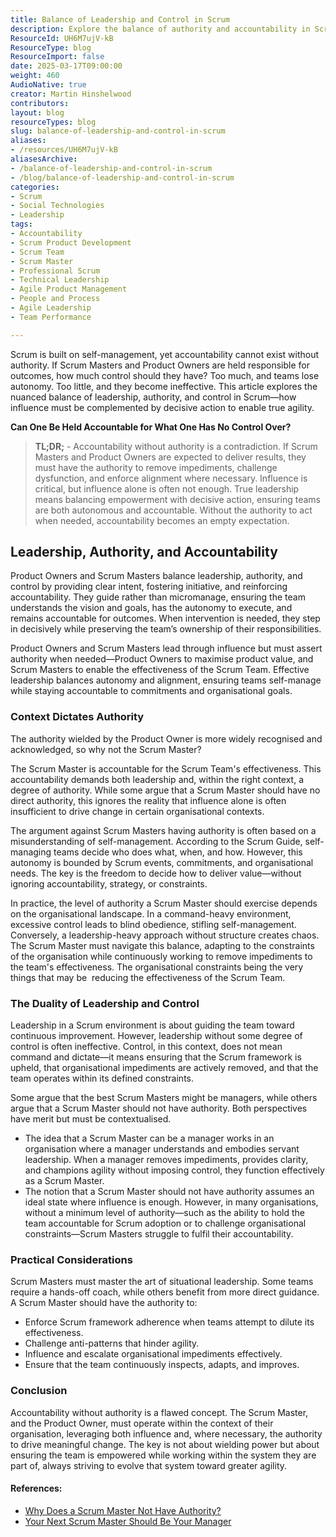 ```yaml
---
title: Balance of Leadership and Control in Scrum
description: Explore the balance of authority and accountability in Scrum. Discover how Scrum Masters and Product Owners can empower teams while driving effective outcomes.
ResourceId: UH6M7ujV-kB
ResourceType: blog
ResourceImport: false
date: 2025-03-17T09:00:00
weight: 460
AudioNative: true
creator: Martin Hinshelwood
contributors: 
layout: blog
resourceTypes: blog
slug: balance-of-leadership-and-control-in-scrum
aliases:
- /resources/UH6M7ujV-kB
aliasesArchive:
- /balance-of-leadership-and-control-in-scrum
- /blog/balance-of-leadership-and-control-in-scrum
categories:
- Scrum
- Social Technologies
- Leadership
tags:
- Accountability
- Scrum Product Development
- Scrum Team
- Scrum Master
- Professional Scrum
- Technical Leadership
- Agile Product Management
- People and Process
- Agile Leadership
- Team Performance

---
```

Scrum is built on self-management, yet accountability cannot exist without authority. If Scrum Masters and Product Owners are held responsible for outcomes, how much control should they have? Too much, and teams lose autonomy. Too little, and they become ineffective. This article explores the nuanced balance of leadership, authority, and control in Scrum—how influence must be complemented by decisive action to enable true agility.

**Can One Be Held Accountable for What One Has No Control Over?**

> **TL;DR;** - Accountability without authority is a contradiction. If Scrum Masters and Product Owners are expected to deliver results, they must have the authority to remove impediments, challenge dysfunction, and enforce alignment where necessary. Influence is critical, but influence alone is often not enough. True leadership means balancing empowerment with decisive action, ensuring teams are both autonomous and accountable. Without the authority to act when needed, accountability becomes an empty expectation.

## Leadership, Authority, and Accountability

Product Owners and Scrum Masters balance leadership, authority, and control by providing clear intent, fostering initiative, and reinforcing accountability. They guide rather than micromanage, ensuring the team understands the vision and goals, has the autonomy to execute, and remains accountable for outcomes. When intervention is needed, they step in decisively while preserving the team’s ownership of their responsibilities.

Product Owners and Scrum Masters lead through influence but must assert authority when needed—Product Owners to maximise product value, and Scrum Masters to enable the effectiveness of the Scrum Team. Effective leadership balances autonomy and alignment, ensuring teams self-manage while staying accountable to commitments and organisational goals.

### Context Dictates Authority

The authority wielded by the Product Owner is more widely recognised and acknowledged, so why not the Scrum Master?

The Scrum Master is accountable for the Scrum Team's effectiveness. This accountability demands both leadership and, within the right context, a degree of authority. While some argue that a Scrum Master should have no direct authority, this ignores the reality that influence alone is often insufficient to drive change in certain organisational contexts.

The argument against Scrum Masters having authority is often based on a misunderstanding of self-management. According to the Scrum Guide, self-managing teams decide who does what, when, and how. However, this autonomy is bounded by Scrum events, commitments, and organisational needs. The key is the freedom to decide how to deliver value—without ignoring accountability, strategy, or constraints.

In practice, the level of authority a Scrum Master should exercise depends on the organisational landscape. In a command-heavy environment, excessive control leads to blind obedience, stifling self-management. Conversely, a leadership-heavy approach without structure creates chaos. The Scrum Master must navigate this balance, adapting to the constraints of the organisation while continuously working to remove impediments to the team's effectiveness. The organisational constraints being the very things that may be  reducing the effectiveness of the Scrum Team.

### The Duality of Leadership and Control

Leadership in a Scrum environment is about guiding the team toward continuous improvement. However, leadership without some degree of control is often ineffective. Control, in this context, does not mean command and dictate—it means ensuring that the Scrum framework is upheld, that organisational impediments are actively removed, and that the team operates within its defined constraints.

Some argue that the best Scrum Masters might be managers, while others argue that a Scrum Master should not have authority. Both perspectives have merit but must be contextualised.

- The idea that a Scrum Master can be a manager works in an organisation where a manager understands and embodies servant leadership. When a manager removes impediments, provides clarity, and champions agility without imposing control, they function effectively as a Scrum Master.
- The notion that a Scrum Master should not have authority assumes an ideal state where influence is enough. However, in many organisations, without a minimum level of authority—such as the ability to hold the team accountable for Scrum adoption or to challenge organisational constraints—Scrum Masters struggle to fulfil their accountability.

### Practical Considerations

Scrum Masters must master the art of situational leadership. Some teams require a hands-off coach, while others benefit from more direct guidance. A Scrum Master should have the authority to:

- Enforce Scrum framework adherence when teams attempt to dilute its effectiveness.
- Challenge anti-patterns that hinder agility.
- Influence and escalate organisational impediments effectively.
- Ensure that the team continuously inspects, adapts, and improves.

### Conclusion

Accountability without authority is a flawed concept. The Scrum Master, and the Product Owner, must operate within the context of their organisation, leveraging both influence and, where necessary, the authority to drive meaningful change. The key is not about wielding power but about ensuring the team is empowered while working within the system they are part of, always striving to evolve that system toward greater agility.

#### References:

- [Why Does a Scrum Master Not Have Authority?](https://www.growingscrummasters.com/deploy-improve-scrum/why-does-a-scrum-master-not-have-authority/)
- [Your Next Scrum Master Should Be Your Manager](https://www.scrum.org/resources/blog/your-next-scrum-master-should-be-your-manager)
